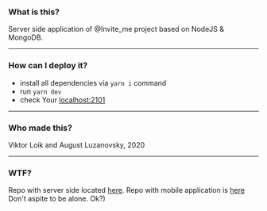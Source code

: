 ### What is this?   
Server side application of @Invite_me project based on NodeJS & MongoDB.    
***
### How can I deploy it?
 + install all dependencies via `yarn i` command
 + run `yarn dev`
 + check Your [localhost:2101](localhost:2101)
***
### Who made this?
Viktor Loik and August Luzanovsky, 2020
***
### WTF?
Repo with server side located [here](#).
Repo with mobile application is [here](https://github.com/bringmetheaugust/Invite_us)
Don't aspite to be alone. Ok?)
